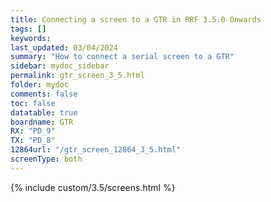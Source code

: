 ```yaml
---
title: Connecting a screen to a GTR in RRF 3.5.0 Onwards
tags: []
keywords: 
last_updated: 03/04/2024
summary: "How to connect a serial screen to a GTR"
sidebar: mydoc_sidebar
permalink: gtr_screen_3_5.html
folder: mydoc
comments: false
toc: false
datatable: true
boardname: GTR
RX: "PD_9"
TX: "PD_8"
12864url: "/gtr_screen_12864_3_5.html"
screenType: both
---
```


{% include custom/3.5/screens.html %}
